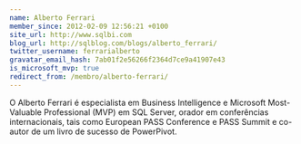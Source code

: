```yaml
---
name: Alberto Ferrari
member_since: 2012-02-09 12:56:21 +0100
site_url: http://www.sqlbi.com
blog_url: http://sqlblog.com/blogs/alberto_ferrari/
twitter_username: ferrarialberto
gravatar_email_hash: 7ab01f2e56266f2364d7ce9a41907e43
is_microsoft_mvp: true
redirect_from: /membro/alberto-ferrari/
---
```

O Alberto Ferrari é especialista em Business Intelligence e Microsoft Most-Valuable Professional (MVP) em SQL Server, orador em conferências internacionais, tais como European PASS Conference e PASS Summit e co-autor de um livro de sucesso de PowerPivot.

